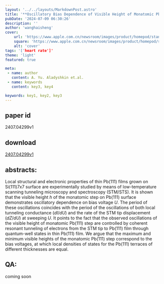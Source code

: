 ```yaml
---
layout: '../../layouts/MarkdownPost.astro'
title: '**Oscillatory Bias Dependence of Visible Height of Monatomic Pb(111) Steps: Consequence of Quantum-Size Effect for Thin Metallic Films**'
pubDate: '2024-07-09 06:30:26'
description: ''
author: 'wanghaisheng'
cover:
    url: 'https://www.apple.com.cn/newsroom/images/product/homepod/standard/Apple-HomePod-hero-230118_big.jpg.large_2x.jpg'
    square: 'https://www.apple.com.cn/newsroom/images/product/homepod/standard/Apple-HomePod-hero-230118_big.jpg.large_2x.jpg'
    alt: 'cover'
tags: '['heart rate']' 
theme: 'light'
featured: true

meta:
 - name: author
   content: A. Yu. Aladyshkin et.al.
 - name: keywords
   content: key3, key4

keywords: key1, key2, key3
---
```


## paper id
2407.04299v1
## download
[2407.04299v1](http://arxiv.org/abs/2407.04299v1)
## abstracts:
Local structural and electronic properties of thin Pb(111) films grown on Si(111)7x7 surface are experimentally studied by means of low-temperature scanning tunneling microscopy and spectroscopy (STM/STS). It is shown that the visible height $h$ of the monatomic step on Pb(111) surface demonstrates oscillatory dependence on bias voltage $U$. The period of these oscillations coincides with the period of the oscillations of both local tunneling conductance ($dI/dU$) and the rate of the STM tip displacement ($dZ/dU$) at sweeping $U$. It points to the fact that the observed oscillations of the visible height of monatomic Pb(111) step are controlled by coherent resonant tunneling of electrons from the STM tip to Pb(111) film through quantum-well states in thin Pb(111) film. We argue that the maximum and minimum visible heights of the monatomic Pb(111) step correspond to the bias voltages, at which local densities of states for the Pb(111) terraces of different thicknesses are equal.
## QA:
coming soon
